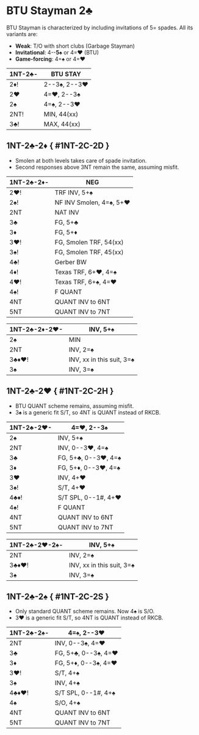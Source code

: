 # BTU Stayman 2♣

BTU Stayman is characterized by including invitations of 5= spades.  All its
variants are:

- **Weak**: T/O with short clubs (Garbage Stayman)
- **Invitational**: 4--**5**♠ or 4=♥ (BTU)
- **Game-forcing**: 4=♠ or 4=♥

| 1NT-2♣- | BTU STAY |
|---------|----------|
| 2♦!     | 2--3♠, 2--3♥
| 2♥      | 4=♥, 2--3♠
| 2♠      | 4=♠, 2--3♥
| 2NT!    | MIN, 44(xx)
| 3♣!     | MAX, 44(xx)

## 1NT-2♣-2♦ { #1NT-2C-2D }

- Smolen at both levels takes care of spade invitation.
- Second responses above 3NT remain the same, assuming misfit.

| 1NT-2♣-2♦- | NEG |
|------------|-----|
| 2♥!        | TRF INV, 5+♠
| 2♠!        | NF INV Smolen, 4=♠, 5+♥
| 2NT        | NAT INV
| 3♣         | FG, 5+♣
| 3♦         | FG, 5+♦
| 3♥!        | FG, Smolen TRF, 54(xx)
| 3♠!        | FG, Smolen TRF, 45(xx)
| 4♣!        | Gerber BW
| 4♦!        | Texas TRF, 6+♥, 4=♠
| 4♥!        | Texas TRF, 6+♠, 4=♥
| 4♠!        | F QUANT
| 4NT        | QUANT INV to 6NT
| 5NT        | QUANT INV to 7NT

| 1NT-2♣-2♦-2♥- | INV, 5+♠ |
|---------------|----------|
| 2♠            | MIN
| 2NT           | INV, 2=♠
| 3♣♦♥!         | INV, xx in this suit, 3=♠
| 3♠            | INV, 3=♠

## 1NT-2♣-2♥ { #1NT-2C-2H }

- BTU QUANT scheme remains, assuming misfit.
- 3♠ is a generic fit S/T, so 4NT is QUANT instead of RKCB.

| 1NT-2♣-2♥- | 4=♥, 2--3♠ |
|------------|------------|
| 2♠         | INV, 5+♠
| 2NT        | INV, 0--3♥, 4=♠
| 3♣         | FG, 5+♣, 0--3♥, 4=♠
| 3♦         | FG, 5+♦, 0--3♥, 4=♠
| 3♥         | INV, 4+♥
| 3♠!        | S/T, 4+♥
| 4♣♦!       | S/T SPL, 0--1#, 4+♥
| 4♠!        | F QUANT
| 4NT        | QUANT INV to 6NT
| 5NT        | QUANT INV to 7NT

| 1NT-2♣-2♥-2♠- | INV, 5+♠ |
|---------------|----------|
| 2NT           | INV, 2=♠
| 3♣♦♥!         | INV, xx in this suit, 3=♠
| 3♠            | INV, 3=♠

## 1NT-2♣-2♠ { #1NT-2C-2S }

- Only standard QUANT scheme remains.  Now 4♠ is S/O.
- 3♥ is a generic fit S/T, so 4NT is QUANT instead of RKCB.

| 1NT-2♣-2♠- | 4=♠, 2--3♥ |
|------------|------------|
| 2NT        | INV, 0--3♠, 4=♥
| 3♣         | FG, 5+♣, 0--3♠, 4=♥
| 3♦         | FG, 5+♦, 0--3♠, 4=♥
| 3♥!        | S/T, 4+♠
| 3♠         | INV, 4+♠
| 4♣♦♥!      | S/T SPL, 0--1#, 4+♠
| 4♠         | S/O, 4+♠
| 4NT        | QUANT INV to 6NT
| 5NT        | QUANT INV to 7NT

